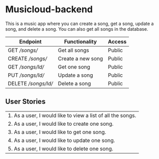 # Musicloud-backend


This is a music app where you can create a song, get a song, update a song, and delete a song. You can also get all songs in the database.



Endpoint	| Functionality	|Access
--- | --- | ---
GET */songs/*	|Get all songs|	Public
CREATE */songs/*	|Create a new song|	Public
GET */songs/Id/*	|Get one song	|Public
PUT */songs/Id/*	|Update a song	|Public
DELETE */songs/Id/*	|Delete a song	|Public



## User Stories

|      |
|--- |
|1. As a user, I would like to view a list of all the songs.|
|2. As a user, I would like to create one song.|
|3. As a user, I would like to get one song.|
|4. As a user, I would like to update one song.|
|5. As a user, I would like to delete one song. |
